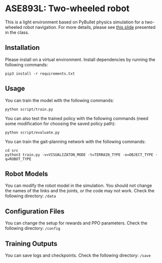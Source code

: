 # ASE893L: Two-wheeled robot
This is a light environment based on PyBullet physics simulation for a two-wheeled robot navigation. 
For more details, please see [this slide](https://docs.google.com/presentation/d/1K-S_7-c0nJ18lrR_ERDL0M3GuVp2w6TyM6yPqtzh53Q/edit#slide=id.gec8f79e481_0_90) presented in the class.

## Installation
Please install on a virtual environment.
Install dependencies by running the following commands:

```
pip3 install -r requirements.txt
```

## Usage
You can train the model with the following commands:
```
python script/train.py 
```

You can also test the trained policy with the following commands (need some modification for choosing the saved policy path):
```
python script/evaluate.py
```

You can train the gait-planning network with the following commands:
```
cd src
python3 train.py -v=VISUALIZATON_MODE -t=TERRAIN_TYPE -o=OBJECT_TYPE -q=ROBOT_TYPE
```

## Robot Models
You can modify the robot model in the simulation. You should not change the names of the links and the joints, or the code may not work. Check the following directory: `/data`

## Configuration Files
You can change the setup for rewards and PPO parameters. Check the following directory: `/config`

## Training Outputs
You can save logs and checkpoints. Check the following directory: `/save`
